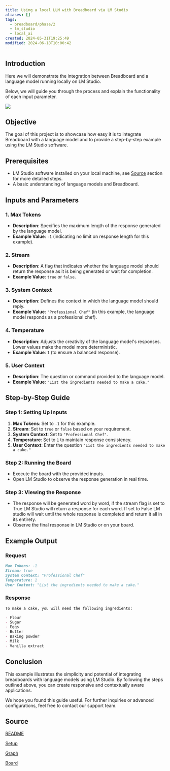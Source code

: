 ```yaml
---
title: Using a local LLM with Breadboard via LM Studio
aliases: []
tags:
  - breadboard/phase/2
  - lm_studio
  - local_ai
created: 2024-05-31T19:25:49
modified: 2024-06-18T10:00:42
---
```


## Introduction

Here we will demonstrate the integration between Breadboard and a language model running locally on LM Studio.

Below, we will guide you through the process and explain the functionality of each input parameter.

![](https://www.youtube.com/embed/0qr_Tk39zWg?rel=0)

## Objective

The goal of this project is to showcase how easy it is to integrate Breadboard with a language model and to provide a step-by-step example using the LM Studio software.

## Prerequisites

- LM Studio software installed on your local machine, see [Source](#source) section for more detailed steps.
- A basic understanding of language models and Breadboard.

## Inputs and Parameters

### 1. Max Tokens

- **Description**: Specifies the maximum length of the response generated by the language model.
- **Example Value**: `-1` (indicating no limit on response length for this example).

### 2. Stream

- **Description**: A flag that indicates whether the language model should return the response as it is being generated or wait for completion.
- **Example Value**: `true` or `false`.

### 3. System Context

- **Description**: Defines the context in which the language model should reply.
- **Example Value**: `"Professional Chef"` (in this example, the language model responds as a professional chef).

### 4. Temperature

- **Description**: Adjusts the creativity of the language model's responses. Lower values make the model more deterministic.
- **Example Value**: `1` (to ensure a balanced response).

### 5. User Context

- **Description**: The question or command provided to the language model.
- **Example Value**: `"List the ingredients needed to make a cake."`

## Step-by-Step Guide

### Step 1: Setting Up Inputs

1. **Max Tokens**: Set to `-1` for this example.
2. **Stream**: Set to `true` or `false` based on your requirement.
3. **System Context**: Set to `"Professional Chef"`.
4. **Temperature**: Set to `1` to maintain response consistency.
5. **User Context**: Enter the question `"List the ingredients needed to make a cake."`

### Step 2: Running the Board

- Execute the board with the provided inputs.
- Open LM Studio to observe the response generation in real time.

### Step 3: Viewing the Response

- The response will be generated word by word, if the stream flag is set to True LM Studio will return a response for each word. If set to False LM studio will wait until the whole response is completed and return it all in its entirety.
- Observe the final response in LM Studio or on your board.

## Example Output

### Request

```markdown
Max Tokens: -1
Stream: true
System Context: "Professional Chef"
Temperature: 1
User Context: "List the ingredients needed to make a cake."
```

### Response

```markdown
To make a cake, you will need the following ingredients:

- Flour
- Sugar
- Eggs
- Butter
- Baking powder
- Milk
- Vanilla extract
```

## Conclusion

This example illustrates the simplicity and potential of integrating breadboards with language models using LM Studio. By following the steps outlined above, you can create responsive and contextually aware applications.

We hope you found this guide useful. For further inquiries or advanced configurations, feel free to contact our support team.

## Source

[README](https://github.com/ExaDev/breadboard-examples/blob/main/src/examples/lm-studio/README.md)

[Setup](https://github.com/ExaDev/breadboard-examples/blob/main/src/examples/lm-studio/Setup.md)

[Graph](https://github.com/ExaDev/breadboard-examples/blob/main/src/examples/lm-studio/graph.json)

[Board](https://github.com/ExaDev/breadboard-examples/blob/main/src/examples/lm-studio/index.ts)
